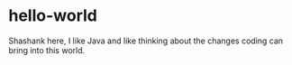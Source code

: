# hello-world

Shashank here, I like Java and like thinking about the changes coding can bring into this world. 
